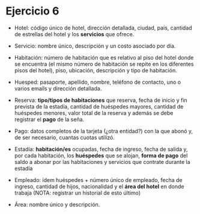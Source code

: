 # Ejercicio 6

* Hotel: código único de hotel, dirección detallada, ciudad, país, cantidad de estrellas del hotel y los **servicios** que ofrece.

* Servicio: nombre único, descripción y un costo asociado por día.

* Habitación: número de habitación que es relativo al piso del hotel donde se encuentra (el mismo número de habitación se repite en los diferentes pisos del hotel), piso, ubicación, descripción y tipo de habitación.

* Huesped: pasaporte, apellido, nombre, teléfono de contacto, uno o varios emails y dirección detallada.

* Reserva: **tipo/tipos de habitaciones** que reserva, fecha de inicio y fin prevista de la estadía, cantidad de huéspedes mayores, cantidad de huéspedes menores, valor total de la reserva y además se debe registrar el **pago** de la seña.

* Pago: datos completos de la tarjeta (¿otra entidad?) con la que abonó y, de ser necesario, cuantas cuotas utilizó.

* Estadía: **habitación/es** ocupadas, fecha de ingreso, fecha de salida y, por cada habitación, los **huéspedes** que se alojan, **forma de pago** del saldo a abonar por las habitaciones y servicios que contrate durante la estadía

* Empleado: ídem huéspedes + número único de empleado, fecha de ingreso, cantidad de hijos, nacionalidad y el **área del hotel** en donde trabaja (NOTA: registrar un historial de esto último)

* Área: nombre único y descripción.
